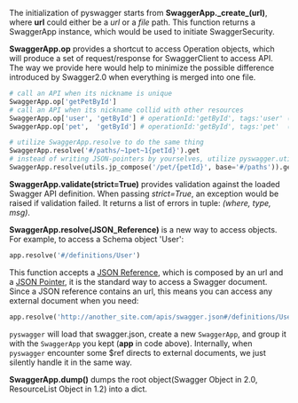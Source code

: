 The initialization of pyswagger starts from **SwaggerApp.\_create_(url)**, where **url** could either be a _url_ or a _file_ path. This function returns a SwaggerApp instance, which would be used to initiate SwaggerSecurity.

**SwaggerApp.op** provides a shortcut to access Operation objects, which will produce a set of request/response for SwaggerClient to access API. The way we provide here would help to minimize the possible difference introduced by Swagger2.0 when everything is merged into one file.
```python
# call an API when its nickname is unique
SwaggerApp.op['getPetById']
# call an API when its nickname collid with other resources
SwaggerApp.op['user', 'getById'] # operationId:'getById', tags:'user' (or a user resource in Swagger 1.2)
SwaggerApp.op['pet',  'getById'] # operationId:'getById', tags:'pet'  (or a pet resource in Swagger 1.2)

# utilize SwaggerApp.resolve to do the same thing
SwaggerApp.resolve('#/paths/~1pet~1{petId}').get
# instead of writing JSON-pointers by yourselves, utilize pyswagger.utils.jp_compose
SwaggerApp.resolve(utils.jp_compose('/pet/{petId}', base='#/paths')).get
```
**SwaggerApp.validate(strict=True)** provides validation against the loaded Swagger API definition. When passing _strict=True_, an exception would be raised if validation failed. It returns a list of errors in tuple: _(where, type, msg)_.

**SwaggerApp.resolve(JSON_Reference)** is a new way to access objects. For example, to access a Schema object 'User':
```python
app.resolve('#/definitions/User')
```
This function accepts a [JSON Reference](http://tools.ietf.org/html/draft-pbryan-zyp-json-ref-03), which is composed by an url and a [JSON Pointer](http://tools.ietf.org/html/rfc6901), it is the standard way to access a Swagger document. Since a JSON reference contains an url, this means you can access any external document when you need:
```python
app.resolve('http://another_site.com/apis/swagger.json#/definitions/User')
```
`pyswagger` will load that swagger.json, create a new `SwaggerApp`, and group it with the `SwaggerApp` you kept (**app** in code above). Internally, when `pyswagger` encounter some $ref directs to external documents, we just silently handle it in the same way.

**SwaggerApp.dump()** dumps the root object(Swagger Object in 2.0, ResourceList Object in 1.2) into a dict.
